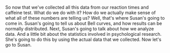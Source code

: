 So now that we've collected all this data from our reaction times and caffeine
test. What do we do with it? How do we actually make sense of what all of these
numbers are telling us? Well, that's where Susan's going to come in. Susan's
going to tell us about Bell curves, and how results can be normally
distributed. Next, Susan's going to talk about how we analyze data. And a
little bit about the statistics involved in psychological research. She's going
to do this by using the actual data that we collected. Now let's go to Susan.
